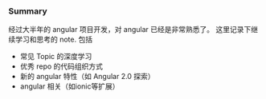 

### Summary
经过大半年的 angular 项目开发，对 angular 已经是非常熟悉了。 这里记录下继续学习和思考的 note. 
包括

- 常见 Topic 的深度学习
- 优秀 repo 的代码组织方式
- 新的 angular 特性（如 Angular 2.0 探索）
- angular 相关（如ionic等扩展）